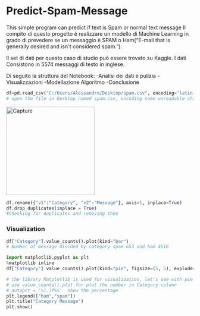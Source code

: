 # Predict-Spam-Message
This simple program can predict if text is Spam or normal text message 
Il compito di questo progetto è realizzare un modello di Machine Learning in grado di prevedere se un messaggio è SPAM o Ham(“E-mail that is generally desired and isn't considered spam.”).

Il set di dati per questo caso di studio può essere trovato su Kaggle.
I dati Consistono in 5574 messaggi di testo in inglese.

Di seguito la struttura del Notebook:
-Analisi dei dati e pulizia
-Visualizzazioni
-Modellazione Algoritmo
-Conclusione

```python
df=pd.read_csv("C:/Users/Alessandro/Desktop/spam.csv", encoding="latin-1")
# open the file in Desktop named spam.csv, encoding some unreadable characters
```
<img width="237" alt="Capture" src="https://user-images.githubusercontent.com/37181764/112315908-e472f480-8caa-11eb-9add-f74f6a14d8b9.PNG">

```python
df.rename({"v1":"Category", "v2":"Message"}, axis=1, inplace=True)
df.drop_duplicates(inplace = True)
#Checking for duplicates and removing them
```

### Visualization

```python
df["Category"].value_counts().plot(kind="bar")
# Number of message divided by category spam 653 and ham 4516

```
```python
import matplotlib.pyplot as plt
%matplotlib inline
df["Category"].value_counts().plot(kind="pie", figsize=(5, 5), explode=[0,0.1], autopct = '%1.1f%%' )

# the library Matplotlib is used for visualization, let's see with pie chart how % of Spam and Ham in df 
# use value_counts().plot for plot the number in Category column
# autopct = '%1.1f%%'  show the percentage
plt.legend(["ham","spam"])
plt.title("Category Message")
plt.show()

```
